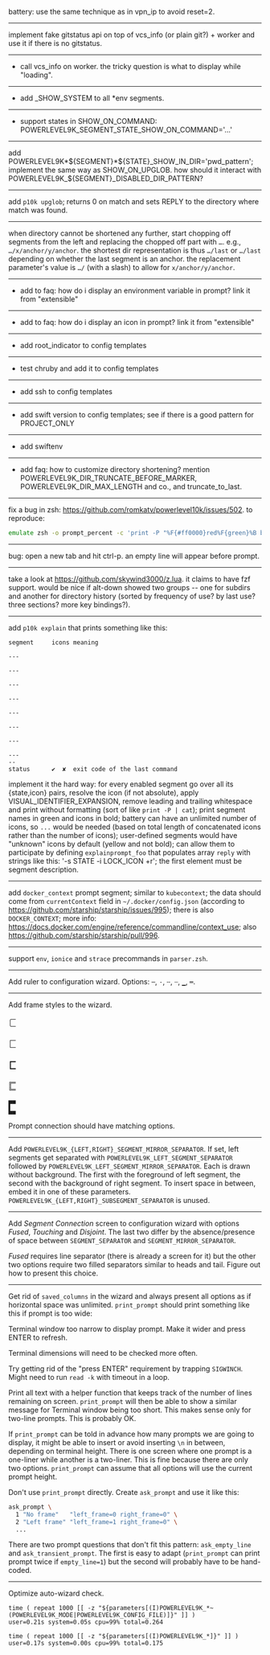 battery: use the same technique as in vpn_ip to avoid reset=2.

---

implement fake gitstatus api on top of vcs_info (or plain git?) + worker and use
it if there is no gitstatus.

---

- call vcs_info on worker. the tricky question is what to display while
  "loading".

---

- add \_SHOW_SYSTEM to all \*env segments.

---

- support states in SHOW_ON_COMMAND:
  POWERLEVEL9K_SEGMENT_STATE_SHOW_ON_COMMAND='...'

---

add
POWERLEVEL9K*\${SEGMENT}*${STATE}_SHOW_IN_DIR='pwd_pattern'; implement the same way as
SHOW_ON_UPGLOB. how should it interact with POWERLEVEL9K_${SEGMENT}\_DISABLED_DIR_PATTERN?

---

add `p10k upglob`; returns 0 on match and sets REPLY to the directory where
match was found.

---

when directory cannot be shortened any further, start chopping off segments from
the left and replacing the chopped off part with `…`. e.g.,
`…/x/anchor/y/anchor`. the shortest dir representation is thus `…/last` or
`…/last` depending on whether the last segment is an anchor. the replacement
parameter's value is `…/` (with a slash) to allow for `x/anchor/y/anchor`.

---

- add to faq: how do i display an environment variable in prompt? link it from
  "extensible"

---

- add to faq: how do i display an icon in prompt? link it from "extensible"

---

- add root_indicator to config templates

---

- test chruby and add it to config templates

---

- add ssh to config templates

---

- add swift version to config templates; see if there is a good pattern for
  PROJECT_ONLY

---

- add swiftenv

---

- add faq: how to customize directory shortening? mention
  POWERLEVEL9K_DIR_TRUNCATE_BEFORE_MARKER, POWERLEVEL9K_DIR_MAX_LENGTH and co.,
  and truncate_to_last.

---

fix a bug in zsh: https://github.com/romkatv/powerlevel10k/issues/502. to
reproduce:

```zsh
emulate zsh -o prompt_percent -c 'print -P "%F{#ff0000}red%F{green}%B bold green"'
```

---

bug: open a new tab and hit ctrl-p. an empty line will appear before prompt.

---

take a look at https://github.com/skywind3000/z.lua. it claims to have fzf
support. would be nice if alt-down showed two groups -- one for subdirs and
another for directory history (sorted by frequency of use? by last use? three
sections? more key bindings?).

---

add `p10k explain` that prints something like this:

```text
segment     icons meaning

---

---

---

---

---

---

---

---
--
status      ✔  ✘  exit code of the last command
```

implement it the hard way: for every enabled segment go over all its
{state,icon} pairs, resolve the icon (if not absolute), apply
VISUAL_IDENTIFIER_EXPANSION, remove leading and trailing whitespace and print
without formatting (sort of like `print -P | cat`); print segment names in green
and icons in bold; battery can have an unlimited number of icons, so `...` would
be needed (based on total length of concatenated icons rather than the number of
icons); user-defined segments would have "unknown" icons by default (yellow and
not bold); can allow them to participate by defining `explainprompt_foo` that
populates array `reply` with strings like this: '-s STATE -i LOCK_ICON +r'; the
first element must be segment description.

---

add `docker_context` prompt segment; similar to `kubecontext`; the data should
come from `currentContext` field in `~/.docker/config.json` (according to
https://github.com/starship/starship/issues/995); there is also
`DOCKER_CONTEXT`; more info:
https://docs.docker.com/engine/reference/commandline/context_use; also
https://github.com/starship/starship/pull/996.

---

support `env`, `ionice` and `strace` precommands in `parser.zsh`.

---

Add ruler to configuration wizard. Options: `─`, `·`, `╌`, `┄`, `▁`, `═`.

---

Add frame styles to the wizard.

```text
╭─
╰─

┌─
└─

┏━
┗━

╔═
╚═

▛▀
▙▄
```

Prompt connection should have matching options.

---

Add `POWERLEVEL9K_{LEFT,RIGHT}_SEGMENT_MIRROR_SEPARATOR`. If set, left segments
get separated with `POWERLEVEL9K_LEFT_SEGMENT_SEPARATOR` followed by
`POWERLEVEL9K_LEFT_SEGMENT_MIRROR_SEPARATOR`. Each is drawn without background.
The first with the foreground of left segment, the second with the background of
right segment. To insert space in between, embed it in one of these parameters.
`POWERLEVEL9K_{LEFT,RIGHT}_SUBSEGMENT_SEPARATOR` is unused.

---

Add _Segment Connection_ screen to configuration wizard with options _Fused_,
_Touching_ and _Disjoint_. The last two differ by the absence/presence of space
between `SEGMENT_SEPARATOR` and `SEGMENT_MIRROR_SEPARATOR`.

_Fused_ requires line separator (there is already a screen for it) but the other
two options require two filled separators similar to heads and tail. Figure out
how to present this choice.

---

Get rid of `saved_columns` in the wizard and always present all options as if
horizontal space was unlimited. `print_prompt` should print something like this
if prompt is too wide:

Terminal window too narrow to display prompt. Make it wider and press ENTER to
refresh.

Terminal dimensions will need to be checked more often.

Try getting rid of the "press ENTER" requirement by trapping `SIGWINCH`. Might
need to run `read -k` with timeout in a loop.

Print all text with a helper function that keeps track of the number of lines
remaining on screen. `print_prompt` will then be able to show a similar message
for Terminal window being too short. This makes sense only for two-line prompts.
This is probably OK.

If `print_prompt` can be told in advance how many prompts we are going to
display, it might be able to insert or avoid inserting `\n` in between,
depending on terminal height. There is one screen where one prompt is a
one-liner while another is a two-liner. This is fine because there are only two
options. `print_prompt` can assume that all options will use the current prompt
height.

Don't use `print_prompt` directly. Create `ask_prompt` and use it like this:

```zsh
ask_prompt \
  1 "No frame"   "left_frame=0 right_frame=0" \
  2 "Left frame" "left_frame=1 right_frame=0" \
  ...
```

There are two prompt questions that don't fit this pattern: `ask_empty_line` and
`ask_transient_prompt`. The first is easy to adapt (`print_prompt` can print
prompt twice if `empty_line=1`) but the second will probably have to be
hand-coded.

---

Optimize auto-wizard check.

```text
time ( repeat 1000 [[ -z "${parameters[(I)POWERLEVEL9K_*~(POWERLEVEL9K_MODE|POWERLEVEL9K_CONFIG_FILE)]}" ]] )
user=0.21s system=0.05s cpu=99% total=0.264

time ( repeat 1000 [[ -z "${parameters[(I)POWERLEVEL9K_*]}" ]] )
user=0.17s system=0.00s cpu=99% total=0.175
```
